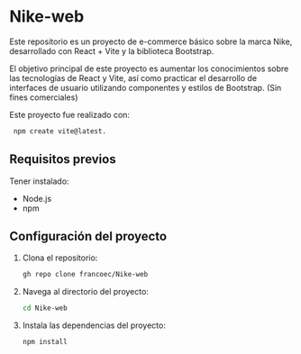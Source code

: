# Nike-web

Este repositorio es un proyecto de e-commerce básico sobre la marca Nike, desarrollado con React + Vite y la biblioteca Bootstrap. 

El objetivo principal de este proyecto es aumentar los conocimientos sobre las tecnologías de React y Vite, así como practicar el desarrollo de interfaces de usuario utilizando componentes y estilos de Bootstrap. (Sin fines comerciales)

Este proyecto fue realizado con: 
   ```bash
    npm create vite@latest.
   ```
## Requisitos previos
Tener instalado: 
- Node.js
- npm

## Configuración del proyecto

1. Clona el repositorio:
   ```bash
   gh repo clone francoec/Nike-web
2. Navega al directorio del proyecto:
   ```bash
   cd Nike-web
3. Instala las dependencias del proyecto:
   ```bash
   npm install
